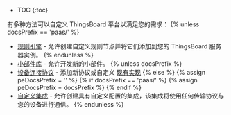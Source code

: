 * TOC
{:toc}

有多种方法可以自定义 ThingsBoard 平台以满足您的需求：
{% unless docsPrefix == 'paas/' %}
 - [规则引擎](/docs/{{docsPrefix}}user-guide/contribution/rule-node-development/) - 允许创建自定义规则节点并将它们添加到您的 ThingsBoard 服务器实例。
{% endunless %}
 - [小部件库](/docs/{{docsPrefix}}user-guide/contribution/widgets-development/) - 允许开发新的小部件。
{% unless docsPrefix %}
 - [设备连接协议](/docs/reference/protocols/) - 添加新协议或自定义 [现有实现](https://github.com/thingsboard/thingsboard/tree/master/transport)
{% else %}
{% assign peDocsPrefix = '' %}
{% if docsPrefix == 'paas/' %}
{% assign peDocsPrefix = docsPrefix %}
{% endif %}
 - [自定义集成](/docs/{{peDocsPrefix}}user-guide/integrations/custom/) - 允许创建具有自定义配置的集成，该集成将使用任何传输协议与您的设备进行通信。
{% endunless %}